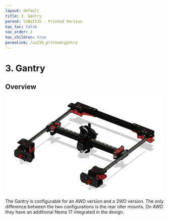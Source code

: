 ```yaml
---
layout: default
title: 3. Gantry
parent: VzBoT235 - Printed Version
has_toc: false
nav_order: 3
has_children: true
permalink: /vz235_printed/gantry
---
```


# 3. Gantry

## Overview

![Gantry](../assets/images/manual/vz235_printed/gantry/overview.png)
<br/>

The Gantry is configurable for an AWD version and a 2WD version. The only difference between the two configurations is the rear idler mounts. On AWD they have an additional Nema 17 integrated in the design.
